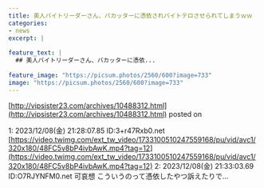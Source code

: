 ```yaml
---
title: 美人バイトリーダーさん、バカッターに憑依されバイトテロさせられてしまうｗｗ
categories:
- news
excerpt: |
  
feature_text: |
  ## 美人バイトリーダーさん、バカッターに憑依...
  
feature_image: "https://picsum.photos/2560/600?image=733"
image: "https://picsum.photos/2560/600?image=733"
---
```


[http://vipsister23.com/archives/10488312.html](http://vipsister23.com/archives/10488312.html)
posted on 

<!--more-->

1: 2023/12/08(金) 21:28:07.85 ID:3+r47Rxb0.net [https://video.twimg.com/ext_tw_video/1733100510247559168/pu/vid/avc1/320x180/48FC5v8bP4ivbAwK.mp4?tag=12](https://video.twimg.com/ext_tw_video/1733100510247559168/pu/vid/avc1/320x180/48FC5v8bP4ivbAwK.mp4?tag=12) 2: 2023/12/08(金) 21:33:03.69 ID:O7RJYNFM0.net 可哀想 こういうのって憑依したやつ訴えたりで...
